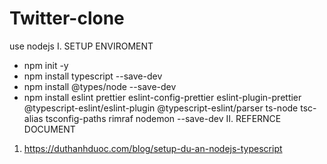 # Twitter-clone

use nodejs
I. SETUP ENVIROMENT

- npm init -y
- npm install typescript --save-dev
- npm install @types/node --save-dev
- npm install eslint prettier eslint-config-prettier eslint-plugin-prettier @typescript-eslint/eslint-plugin @typescript-eslint/parser ts-node tsc-alias tsconfig-paths rimraf nodemon --save-dev
  II.
  REFERNCE DOCUMENT

1. https://duthanhduoc.com/blog/setup-du-an-nodejs-typescript
